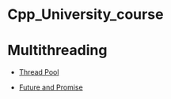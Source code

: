 # Cpp_University_course

# Multithreading

* [Thread Pool](https://github.com/DrozdikGleb/Cpp_University_course/tree/master/threadpool)

* [Future and Promise](https://github.com/DrozdikGleb/Cpp_University_course/tree/master/future_and_promise)

